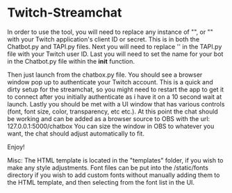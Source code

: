 # Twitch-Streamchat

In order to use the tool, you will need to replace any instance of "<insert client id here>", or "<insert client secret here>" with your Twitch application's client ID or secret. This is in both the Chatbot.py and TAPI.py files.
Next you will need to replace '<insert your twitch user id here>' in the TAPI.py file with your Twitch user ID.
Last you will need to set the name for your bot in the Chatbot.py file within the __init__ function.

Then just launch from the chatbox.py file. You should see a browser window pop up to authenticate your Twitch account.
This is a quick and dirty setup for the streamchat, so you might need to restart the app to get it to connect after you initially authenticate as i have it on a 10 second wait at launch.
Lastly you should be met with a UI window that has various controls (font, font size, color, transparency, etc etc.).
At this point the chat should be working and can be added as a browser source to OBS with the url: 127.0.0.1:5000/chatbox
You can size the window in OBS to whatever you want, the chat should adjust automatically to fit.

Enjoy!

Misc:
The HTML template is located in the "templates" folder, if you wish to make any style adjustments.
Font files can be put into the /static/fonts directory if you wish to add custom fonts without manually adding them to the HTML template, and then selecting from the font list in the UI.
